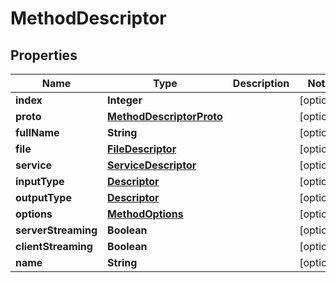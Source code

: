 # MethodDescriptor

## Properties
Name | Type | Description | Notes
------------ | ------------- | ------------- | -------------
**index** | **Integer** |  |  [optional]
**proto** | [**MethodDescriptorProto**](MethodDescriptorProto.md) |  |  [optional]
**fullName** | **String** |  |  [optional]
**file** | [**FileDescriptor**](FileDescriptor.md) |  |  [optional]
**service** | [**ServiceDescriptor**](ServiceDescriptor.md) |  |  [optional]
**inputType** | [**Descriptor**](Descriptor.md) |  |  [optional]
**outputType** | [**Descriptor**](Descriptor.md) |  |  [optional]
**options** | [**MethodOptions**](MethodOptions.md) |  |  [optional]
**serverStreaming** | **Boolean** |  |  [optional]
**clientStreaming** | **Boolean** |  |  [optional]
**name** | **String** |  |  [optional]
